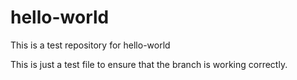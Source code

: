 # hello-world
This is a test repository for hello-world

This is just a test file to ensure that the branch is working correctly.
